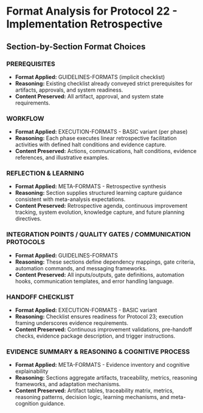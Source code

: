 # Format Analysis for Protocol 22 - Implementation Retrospective

## Section-by-Section Format Choices

### PREREQUISITES
- **Format Applied:** GUIDELINES-FORMATS (implicit checklist)
- **Reasoning:** Existing checklist already conveyed strict prerequisites for artifacts, approvals, and system readiness.
- **Content Preserved:** All artifact, approval, and system state requirements.

### WORKFLOW
- **Format Applied:** EXECUTION-FORMATS - BASIC variant (per phase)
- **Reasoning:** Each phase executes linear retrospective facilitation activities with defined halt conditions and evidence capture.
- **Content Preserved:** Actions, communications, halt conditions, evidence references, and illustrative examples.

### REFLECTION & LEARNING
- **Format Applied:** META-FORMATS - Retrospective synthesis
- **Reasoning:** Section supplies structured learning capture guidance consistent with meta-analysis expectations.
- **Content Preserved:** Retrospective agenda, continuous improvement tracking, system evolution, knowledge capture, and future planning directives.

### INTEGRATION POINTS / QUALITY GATES / COMMUNICATION PROTOCOLS
- **Format Applied:** GUIDELINES-FORMATS
- **Reasoning:** These sections define dependency mappings, gate criteria, automation commands, and messaging frameworks.
- **Content Preserved:** All inputs/outputs, gate definitions, automation hooks, communication templates, and error handling language.

### HANDOFF CHECKLIST
- **Format Applied:** EXECUTION-FORMATS - BASIC variant
- **Reasoning:** Checklist ensures readiness for Protocol 23; execution framing underscores evidence requirements.
- **Content Preserved:** Continuous improvement validations, pre-handoff checks, evidence package description, and trigger instructions.

### EVIDENCE SUMMARY & REASONING & COGNITIVE PROCESS
- **Format Applied:** META-FORMATS - Evidence inventory and cognitive explainability
- **Reasoning:** Sections aggregate artifacts, traceability, metrics, reasoning frameworks, and adaptation mechanisms.
- **Content Preserved:** Artifact tables, traceability matrix, metrics, reasoning patterns, decision logic, learning mechanisms, and meta-cognition guidance.
